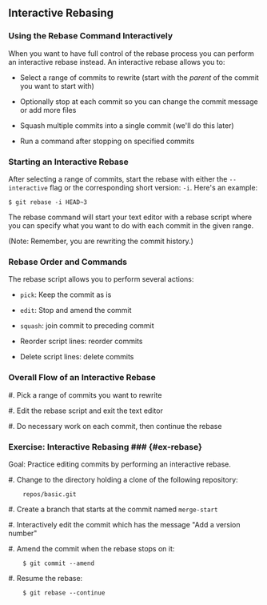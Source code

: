 Interactive Rebasing
--------------------

### Using the Rebase Command Interactively ###

When you want to have full control of the rebase process you can perform
an interactive rebase instead.  An interactive rebase allows you to:

  * Select a range of commits to rewrite (start with the *parent* of
    the commit you want to start with)

  * Optionally stop at each commit so you can change the commit
    message or add more files

  * Squash multiple commits into a single commit (we'll do this later)

  * Run a command after stopping on specified commits

### Starting an Interactive Rebase ###

After selecting a range of commits, start the rebase with either the
`--interactive` flag or the corresponding short version: `-i`.  Here's
an example:

~~~
$ git rebase -i HEAD~3
~~~

The rebase command will start your text editor with a rebase script
where you can specify what you want to do with each commit in the
given range.

(Note: Remember, you are rewriting the commit history.)

### Rebase Order and Commands ###

The rebase script allows you to perform several actions:

  * `pick`: Keep the commit as is

  * `edit`: Stop and amend the commit

  * `squash`: join commit to preceding commit

  * Reorder script lines: reorder commits

  * Delete script lines: delete commits

### Overall Flow of an Interactive Rebase ###

  #. Pick a range of commits you want to rewrite

  #. Edit the rebase script and exit the text editor

  #. Do necessary work on each commit, then continue the rebase

### Exercise: Interactive Rebasing ### {#ex-rebase}

<div class="notes">

Goal: Practice editing commits by performing an interactive rebase.

</div>

  #. Change to the directory holding a clone of the following
     repository:

        repos/basic.git

  #. Create a branch that starts at the commit named `merge-start`

  #. Interactively edit the commit which has the message "Add a
     version number"

  #. Amend the commit when the rebase stops on it:

        $ git commit --amend

  #. Resume the rebase:

        $ git rebase --continue
